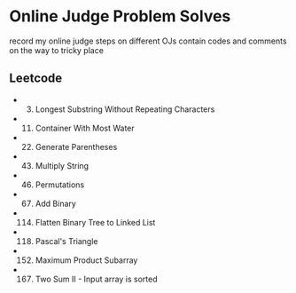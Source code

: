 # Online Judge Problem Solves

record my online judge steps on different OJs
contain codes and comments on the way to tricky place

## Leetcode

- 3. Longest Substring Without Repeating Characters
- 11. Container With Most Water
- 22. Generate Parentheses
- 43. Multiply String
- 46. Permutations
- 67. Add Binary
- 114. Flatten Binary Tree to Linked List
- 118. Pascal's Triangle
- 152. Maximum Product Subarray
- 167. Two Sum II - Input array is sorted

